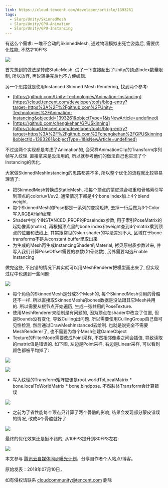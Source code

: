```yaml
---
link: https://cloud.tencent.com/developer/article/1393261
tags:
  - Slurp/Unity/SkinnedMesh
  - Slurp/Unity/GPU-Animation
  - Slurp/Unity/GPU-Instancing
---
```

有这么个需求: 一堆不会动的SkinnedMesh, 通过物理模拟出死亡姿势后, 需要优化性能, 不然才10FPS

![](https://ask.qcloudimg.com/http-save/yehe-1128068/i0ove9ig89.png)

首先想到的做法是转成StaticMesh. 试了一下直接超出了Unity的顶点Index数量限制, 所以放弃, 再说转换完后也不方便编辑. 

另一个思路就是使用Instanced Skinned Mesh Rendering, 找到两个参考:

- [https://github.com/Unity-Technologies/Animation-Instancing](https://cloud.tencent.com/developer/tools/blog-entry?target=https%3A%2F%2Fgithub.com%2FUnity-Technologies%2FAnimation-Instancing&objectId=1393261&objectType=1&isNewArticle=undefined)
- [https://github.com/chengkehan/GPUSkinning](https://cloud.tencent.com/developer/tools/blog-entry?target=https%3A%2F%2Fgithub.com%2Fchengkehan%2FGPUSkinning&objectId=1393261&objectType=1&isNewArticle=undefined)

不过这两个实现都是考虑了Animation的, 会采样AnimationClip的Transform序列帧写入纹理. 直接拿来是没法用的, 所以就参考他们的做法自己也实现了个Instancing的优化. 

大家做SkinnedMeshInstancing的思路都差不多, 所以整个优化的流程就比较容易理清了:

- 把SkinnedMesh转换成StaticMesh, 把每个顶点的蒙皮混合权重和骨骼索引写到顶点的color/uv1/uv2, 通常情况下都是4个bone index加上4个blend weight.
- 每个SkinnedMesh的Pose都是一系列的变换矩阵, 去掉一行后做为3个Color写入RGBAHalf纹理
- Shader中加个INSTANCED_PROP的PoseIndex参数, 用于索引PoseMatrix的起始像素(matrix), 再根据顶点里的bone index和weight查到4个matrix乘到顶点的位置和法线上. 其实跟常见的skin shader的写法差别不大, 区域在于bone transforms不是从constant buffer里取出来
- 为生成的Mesh再生成InstancingShader的Material, 拷贝原材质参数过来, 并写入我们计算PoseOffset需要的参数(如骨骼数), 另外需要勾选Enable Instancing

做完这些, 不出错的情况下其实就可以用MeshRenderer把模型画出来了, 但实现过程中也遇到一些问题:

![](https://ask.qcloudimg.com/http-save/yehe-1128068/mb1aekhq3w.png)

- 每个角色的SkinnedMesh是分成3个Mesh的, 每个SkinnedMesh引用的骨骼还不一样. 所以直接取SkinnedMesh的bones数据是没法跟其它Mesh共用的. 所以需要从根节点开始遍历, 生成一张共用的PoseTexture.
- 使用MeshRenderer来绘制是有问题的, 因为顶点在shader中改变了位置, 但是Bounds没有变化, 导致Culling出问题. 所以需要使用CullingGroup自己做可见性检测, 然后通过DrawMeshInstanced去绘制. 也就是说完全不需要MeshRenderer了, 也不需要为每个Mesh创建GameObject
- Texture的FilterMode需要改成Point采样, 不然相邻像素之间会插值, 导致读取的matrix值是错误的. 如下图, 左边是Point采样, 右边是Linear采样, 可以看到颜色都被平均掉了:

![](https://ask.qcloudimg.com/http-save/yehe-1128068/cfcourmgcr.png)

![](https://ask.qcloudimg.com/http-save/yehe-1128068/sg11onf6m6.png)

- 写入纹理的Transform矩阵应该是root.worldToLocalMatrix * bone.localToWorldMatrix * bone.bindpose. 不然肢体Transform会计算错误

![](https://ask.qcloudimg.com/http-save/yehe-1128068/h1jzbegyd1.png)

- 之前为了省性能每个顶点只计算了两个骨骼的影响, 结果会发现部分蒙皮错误的情况, 改成4个骨骼就好了:

![](https://ask.qcloudimg.com/http-save/yehe-1128068/9mut9jw0xc.png)

最终的优化效果还是挺不错的, 从10FPS提升到80FPS左右:

![](https://ask.qcloudimg.com/http-save/yehe-1128068/sf3gxfxfbc.png)

本文参与 [腾讯云自媒体同步曝光计划](https://cloud.tencent.com/developer/support-plan)，分享自作者个人站点/博客。

原始发表：2018年07月10日，

如有侵权请联系 [cloudcommunity@tencent.com](mailto:cloudcommunity@tencent.com) 删除